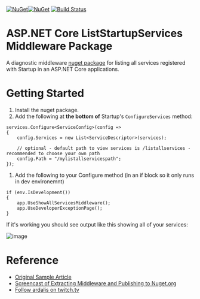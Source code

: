 [![NuGet](https://img.shields.io/nuget/v/Ardalis.ListStartupServices.svg)](https://www.nuget.org/packages/Ardalis.ListStartupServices)[![NuGet](https://img.shields.io/nuget/dt/Ardalis.ListStartupServices.svg)](https://www.nuget.org/packages/Ardalis.ListStartupServices)
[![Build Status](https://dev.azure.com/ardalis/AspNetCoreStartupServices/_apis/build/status/ardalis.AspNetCoreStartupServices?branchName=master)](https://dev.azure.com/ardalis/AspNetCoreStartupServices/_build/latest?definitionId=4&branchName=master)

# ASP.NET Core ListStartupServices Middleware Package

A diagnostic middleware [nuget package](https://www.nuget.org/packages/Ardalis.ListStartupServices) for listing all services registered with Startup in an ASP.NET Core applications.

# Getting Started

1. Install the nuget package.
1. Add the following at **the bottom of** Startup's `ConfigureServices` method:

```
services.Configure<ServiceConfig>(config =>
{
    config.Services = new List<ServiceDescriptor>(services);
    
    // optional - default path to view services is /listallservices - recommended to choose your own path
    config.Path = "/mylistallservicespath";
});
```
1. Add the following to your Configure method (in an if block so it only runs in dev environemnt)
```
if (env.IsDevelopment())
{
    app.UseShowAllServicesMiddleware();
    app.UseDeveloperExceptionPage();
}
```

If it's working you should see output like this showing all of your services:

![image](https://user-images.githubusercontent.com/782127/52003616-0e497b80-2493-11e9-856c-1d4ef9207be0.png)

# Reference

- [Original Sample Article](https://ardalis.com/how-to-list-all-services-available-to-an-asp-net-core-app)
- [Screencast of Extracting Middleware and Publishing to Nuget.org](https://www.youtube.com/watch?v=6-WcxBLyIes)
- [Follow ardalis on twitch.tv](https://www.twitch.tv/ardalis)


